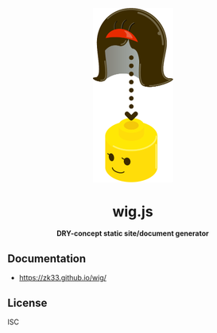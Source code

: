 <p align="center">
  <a href="https://zk33.github.io/wig/">
    <img alt="wig" src="https://raw.githubusercontent.com/zk33/wig/master/docs/assets/img/img.png" width="161">
  </a>
</p>

<h1 align="center">wig.js</h1>

<p align="center">
<strong>DRY-concept static site/document generator</strong>
</p>

## Documentation

* https://zk33.github.io/wig/

## License

ISC
